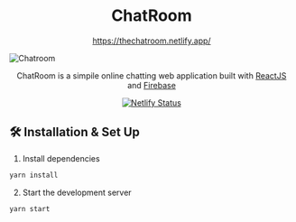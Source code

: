 
<h1 align="center">
	ChatRoom
</h1>

<p align="center">
	<a  href="https://thechatroom.netlify.app/login" target="_blank">
		https://thechatroom.netlify.app/
	</a>
</p>

![Chatroom](https://firebasestorage.googleapis.com/v0/b/chatroom-9bbc0.appspot.com/o/room.png?alt=media&token=81770376-8e31-422b-8e7a-907d93a6f7c3)

<p align="center">
ChatRoom is a simpile online chatting web application built with
	<a href="https://reactjs.org/" target="_blank">ReactJS</a> and
	<a href="https://firebase.google.com/" target="_blank">Firebase</a>
</p>

<p align="center">
	<a href="https://app.netlify.com/sites/thechatroom/deploys" target="_blank">
		<img src="https://api.netlify.com/api/v1/badges/92cc9058-3e20-44d7-ab2f-afec0f132dd2/deploy-status" alt="Netlify Status" />
	</a>
</p>

##  🛠 Installation & Set Up

1. Install dependencies
```sh
yarn install
```

2. Start the development server
```sh
yarn start
```
